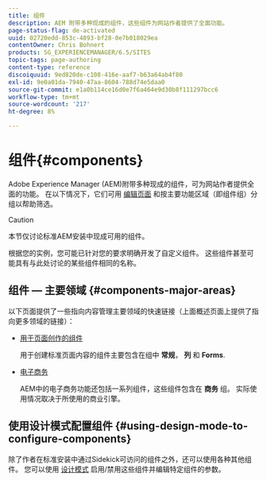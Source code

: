 ```yaml
---
title: 组件
description: AEM 附带多种现成的组件，这些组件为网站作者提供了全面功能。
page-status-flag: de-activated
uuid: 02720edd-853c-4893-bf28-0e7b018029ea
contentOwner: Chris Bohnert
products: SG_EXPERIENCEMANAGER/6.5/SITES
topic-tags: page-authoring
content-type: reference
discoiquuid: 9ed820de-c108-416e-aaf7-b63a64ab4f80
exl-id: 9e0a01da-7940-47aa-8604-788d74e5daa0
source-git-commit: e1a0b114ce16d0e7f6a464e9d30b8f111297bcc6
workflow-type: tm+mt
source-wordcount: '217'
ht-degree: 8%

---
```


# 组件{#components}

Adobe Experience Manager (AEM)附带多种现成的组件，可为网站作者提供全面的功能。 在以下情况下，它们可用 [编辑页面](/help/sites-classic-ui-authoring/classic-page-author-edit-content.md) 和按主要功能区域（即组件组）分组以帮助筛选。

>[!CAUTION]
>
>本节仅讨论标准AEM安装中现成可用的组件。
>
>根据您的实例，您可能已针对您的要求明确开发了自定义组件。 这些组件甚至可能具有与此处讨论的某些组件相同的名称。

## 组件 — 主要领域 {#components-major-areas}

以下页面提供了一些指向内容管理主要领域的快速链接（上面概述页面上提供了指向更多领域的链接）：

* [用于页面创作的组件](/help/sites-classic-ui-authoring/classic-page-author-edit-mode.md)

   用于创建标准页面内容的组件主要包含在组中 **常规**， **列** 和 **Forms**.

* [电子商务](/help/commerce/cif-classic/administering/ecommerce.md)

   AEM中的电子商务功能还包括一系列组件，这些组件包含在 **商务** 组。 实际使用情况取决于所使用的商业引擎。

## 使用设计模式配置组件 {#using-design-mode-to-configure-components}

除了作者在标准安装中通过Sidekick可访问的组件之外，还可以使用各种其他组件。 您可以使用 [设计模式](/help/sites-classic-ui-authoring/classic-page-author-design-mode.md#enable-disable-components) 启用/禁用这些组件并编辑特定组件的参数。
